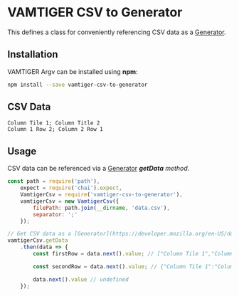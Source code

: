 # VAMTIGER CSV to Generator
This defines a class for conveniently referencing CSV data as a [Generator](https://developer.mozilla.org/en-US/docs/Web/JavaScript/Reference/Statements/function*).

## Installation
VAMTIGER Argv can be installed using **npm**:
```bash
npm install --save vamtiger-csv-to-generator
```

## CSV Data
```
Column Tile 1; Column Title 2
Column 1 Row 2; Column 2 Row 1
```

## Usage
CSV data can be referenced via a [Generator](https://developer.mozilla.org/en-US/docs/Web/JavaScript/Reference/Statements/function*) **_getData_** _method_.
```javascript
const path = require('path'),
    expect = require('chai').expect,
    VamtigerCsv = require('vamtiger-csv-to-generator'),
    vamtigerCsv = new VamtigerCsv({
        filePath: path.join(__dirname, 'data.csv'),
        separator: ';'
    });

// Get CSV data as a [Generator](https://developer.mozilla.org/en-US/docs/Web/JavaScript/Reference/Statements/function*).
vamtigerCsv.getData
    .then(data => {
        const firstRow = data.next().value; // ["Column Tile 1","Column Title 2"]

        const secondRow = data.next().value; // {"Column Tile 1":"Column 1 Row 2","Column Title 2":"Column 2 Row 1"}

        data.next().value // undefined
    });
```
